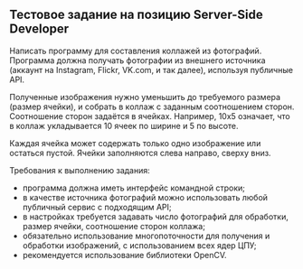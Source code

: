 ## Тестовое задание на позицию Server-Side Developer

Написать программу для составления коллажей из фотографий. Программа должна получать фотографии из внешнего источника 
(аккаунт на Instagram, Flickr, VK.com, и так далее), используя публичные API.  

Полученные изображения нужно уменьшить до требуемого размера (размер ячейки), и собрать в коллаж с заданным соотношением сторон. Соотношение сторон задаётся в ячейках. Например, 10х5 означает, что в коллаж укладывается 10 ячеек по ширине и 5 по высоте.  
  
Каждая ячейка может содержать только одно изображение или остаться пустой. Ячейки заполняются слева направо, сверху вниз.  

Требования к выполнению задания:
- программа должна иметь интерфейс командной строки;
- в качестве источника фотографий можно использовать любой публичный сервис с подходящим API;
- в настройках требуется задавать число фотографий для обработки, размер ячейки, соотношение сторон коллажа;
- обязательно использование многопоточности для получения и обработки изображений, с использованием всех ядер ЦПУ;
- рекомендуется использование библиотеки OpenCV.
